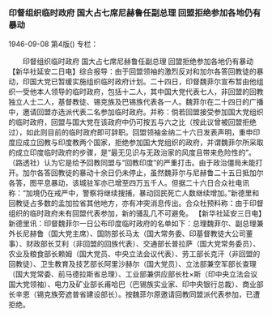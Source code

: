 ### 印督组织临时政府  国大占七席尼赫鲁任副总理  回盟拒绝参加各地仍有暴动

1946-09-08
第4版()
专栏：

　　印督组织临时政府
    国大占七席尼赫鲁任副总理
    回盟拒绝参加各地仍有暴动
    【新华社延安二日电】综合报导：由于回盟领袖的激烈反对和加尔各答回教徒的暴动，印国大党已暂缓实施组织临时政府计划。二十四日，印督魏菲尔宣布暂由他组织一受他本人领导的临时政府，包括十二人，其中国大党代表七人，非回盟的回教独立人士二人，基督教徒、锡克族及巴锡族代表各一人。魏菲尔在二十四日的广播中，邀请回盟亦选派代表二名参加临时政府。并称：倘若回盟接受参加国大党组织的临时政府，回盟与国大党在该政府中仍可按五与六之比（按此议曾被回盟拒绝过），如此则目前的临时政府即可辞职。回盟领袖金纳二十六日发表声明，重申印度应成立回教与印度教两个国家，拒绝参加国大党组织的政府，并谓魏菲尔所采取的成立印度临时政府的步骤，是“最无见识与无政治家的风度且带来危险性的”。（路透社）认为它是给予回教同盟与“回教印度”的严重打击。由于政治僵局未能打开。加尔各答回教徒的暴动十余日仍未停止，虽然魏菲尔与尼赫鲁二十五日抵加尔各答，图平息暴动，该城驻军亦已增至四万五千人。但据二十六日合众社电讯称：“加境仍在戒严中，警察将继续搜捕，暴动回民死亡人数继续增加。”新德里和回教徒占多数的孟加拉省其他地方，亦有冲突消息传出。合众社预料称：由于印督组织的临时政府未有回盟代表参加，新的骚乱几不可避免。
    【新华社延安三日电】新德里讯：印督魏菲尔一日公布印度临时政府的名单如下：总理魏菲尔、副总理兼外长尼赫鲁（国大党主席）、国防部长马太（国大常务委、印基督教徒大公司董事）、财政部长艾利（非回盟的回族代表）、交通部长普拉萨（国大党常务委员）、农业及粮食部长赖姆（国大党员、中央立法会议代表）、劳工部长克汗（非回盟的回教徒）、卫生教育及技艺部长阿里沙赫尔（国大党员）、立法部兼空军部长查理（国大党常委、前马德拉斯省总理）、工业部兼供应部长杜×斯（印中央立法会议国大党领袖）、电力及矿业部长甫哈巴（巴锡族实业家、印中央银行总裁）、商业部长辛恩（锡克族旁遮普省建设部长）。按魏菲尔原邀请回教同盟派代表参加，已遭拒绝。
